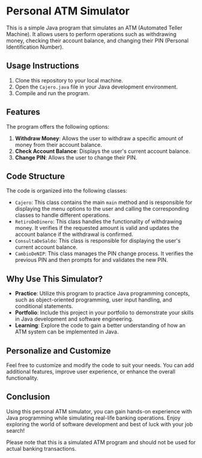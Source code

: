 # Personal ATM Simulator

This is a simple Java program that simulates an ATM (Automated Teller Machine). It allows users to perform operations such as withdrawing money, checking their account balance, and changing their PIN (Personal Identification Number).

## Usage Instructions

1. Clone this repository to your local machine.
2. Open the `Cajero.java` file in your Java development environment.
3. Compile and run the program.

## Features

The program offers the following options:

1. **Withdraw Money**: Allows the user to withdraw a specific amount of money from their account balance.
2. **Check Account Balance**: Displays the user's current account balance.
3. **Change PIN**: Allows the user to change their PIN.

## Code Structure

The code is organized into the following classes:

- `Cajero`: This class contains the main `main` method and is responsible for displaying the menu options to the user and calling the corresponding classes to handle different operations.
- `RetiroDeDinero`: This class handles the functionality of withdrawing money. It verifies if the requested amount is valid and updates the account balance if the withdrawal is confirmed.
- `ConsultaDeSaldo`: This class is responsible for displaying the user's current account balance.
- `CambioDeNIP`: This class manages the PIN change process. It verifies the previous PIN and then prompts for and validates the new PIN.

## Why Use This Simulator?

- **Practice**: Utilize this program to practice Java programming concepts, such as object-oriented programming, user input handling, and conditional statements.
- **Portfolio**: Include this project in your portfolio to demonstrate your skills in Java development and software engineering.
- **Learning**: Explore the code to gain a better understanding of how an ATM system can be implemented in Java.

## Personalize and Customize

Feel free to customize and modify the code to suit your needs. You can add additional features, improve user experience, or enhance the overall functionality.

## Conclusion

Using this personal ATM simulator, you can gain hands-on experience with Java programming while simulating real-life banking operations. Enjoy exploring the world of software development and best of luck with your job search!

Please note that this is a simulated ATM program and should not be used for actual banking transactions.
